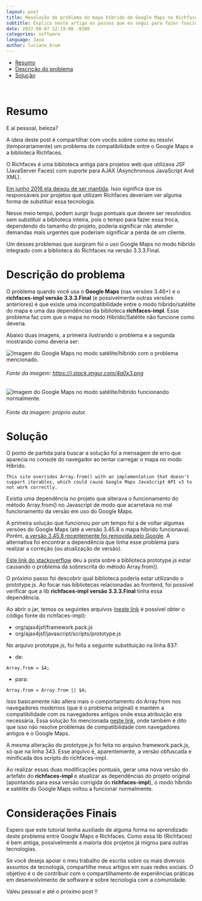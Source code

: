 ```yaml
---
layout: post
title: Resolução do problema do mapa híbrido do Google Maps no Richfaces 3.x
subtitle: Explico neste artigo os passos que eu segui para fazer funcionar o Google Maps junto ao Richfaces versão 3.x (I know, it is old stuff).
date: 2022-08-07 12:19:00 -0300
categories: software
language: Java
author: luciano_brum
---
```


- [Resumo](#resumo)
- [Descrição do problema](#descrição-do-problema)
- [Solução](#solução)
<br>

# Resumo

E aí pessoal, beleza? 

A ideia deste post é compartilhar com vocês sobre como eu resolvi (temporariamente) um problema de compatibilidade entre o Google Maps e a biblioteca Richfaces. 

O Richfaces é uma biblioteca antiga para projetos web que utilizava JSF (JavaServer Faces) com suporte para AJAX (Asynchronous JavaScript And XML).

[Em junho 2016 ela deixou de ser mantida](https://richfaces.jboss.org/). Isso significa que os responsáveis por projetos que utilizam Richfaces deveriam ver alguma forma de substituir essa tecnologia.

Nesse meio tempo, podem surgir bugs pontuais que devem ser resolvidos sem substituir a biblioteca inteira, pois o tempo para fazer essa troca, dependendo do tamanho do projeto, poderia significar não atender demandas mais urgentes que poderiam significar a perda de um cliente.

Um desses problemas que surgiram foi o uso Google Maps no modo híbrido integrado com a biblioteca do Richfaces na versão 3.3.3.Final.

# Descrição do problema

O problema quando você usa o **Google Maps** (nas versões 3.46+) e o **richfaces-impl versão 3.3.3.Final** (e possivelmente outras versões anteriores) é que existe uma incompatibilidade entre o modo híbrido/satélite do mapa e uma das dependências da biblioteca **richfaces-impl**. Esse problema faz com que o mapa no modo Híbrido/Satélite não funcione como deveria.

Abaixo duas imagens, a primeira ilustrando o problema e a segunda mostrando como deveria ser:

<img class="img_content" src="{{ site.baseurl }}/assets/img/post12/figure1.png" alt="Imagem do Google Maps no modo satélite/híbrido com o problema mencionado.">

###### Fonte da imagem: https://i.stack.imgur.com/4a0x3.png

<img class="img_content" src="{{ site.baseurl }}/assets/img/post12/figure2.png" alt="Imagem do Google Maps no modo satélite/híbrido funcionando normalmente.">

###### Fonte da imagem: próprio autor.

# Solução

O ponto de partida para buscar a solução foi a mensagem de erro que aparecia no console do navegador ao tentar carregar o mapa no modo Híbrido.

```
This site overrides Array.from() with an implementation that doesn't support iterables, which could cause Google Maps JavaScript API v3 to not work correctly.
```

Existia uma dependência no projeto que alterava o funcionamento do método Array.from() no Javascript de modo que acarretava no mal funcionamento da versão em uso do Google Maps.

A primeira solução que funcionou por um tempo foi a de voltar algumas versões do Google Maps (até a versão 3.45.8 o mapa híbrido funcionava). Porém, [a versão 3.45.8 recentemente foi removida pelo Google](https://developers.google.com/maps/documentation/javascript/releases#3.49). A alternativa foi encontrar a dependência que tinha esse problema para realizar a correção (ou atualização de versão).

[Este link do stackoverflow](https://stackoverflow.com/a/70095410/5649810.) deu a pista sobre a biblioteca prototype.js estar causando o problema da sobrescrita do método Array.from().

O próximo passo foi descobrir qual biblioteca poderia estar utilizando o prototype.js. Ao focar nas bibliotecas relacionadas ao frontend, foi possível verificar que a lib **richfaces-impl versão 3.3.3.Final** tinha essa dependência.

Ao abrir o jar, temos os seguintes arquivos ([neste link](http://www.java2s.com/Code/JarDownload/richfaces-impl/richfaces-impl-3.3.3.final.jar.zip) é possível obter o código fonte do richfaces-impl):

- org/ajax4jsf/framework.pack.js
- org/ajax4jsf/javascript/scripts/prototype.js

No arquivo prototype.js, foi feita a seguinte substituição na linha 837:

- de: 

```
Array.from = $A;
```

- para: 
```
Array.from = Array.from || $A;
```

Isso basicamente não altera mais o comportamento do Array.from nos navegadores modernos (que é o problema original) e mantém a compatibilidade com os navegadores antigos onde essa atribuição era necessária. Essa solução foi mencionada [neste link](https://stackoverflow.com/a/66099357/5649810), onde também é dito que isso não resolve problemas de compatibilidade com navegadores antigos e o Google Maps. 

A mesma alteração do prototype.js foi feita no arquivo framework.pack.js, só que na linha 343. Esse arquivo é, aparentemente, a versão obfuscada e minificada dos scripts do richfaces-impl.

Ao realizar essas duas modificações pontuais, gerar uma nova versão do artefato do **richfaces-impl** e atualizar as dependências do projeto original (apontando para essa versão corrigida do **richfaces-impl**), o modo híbrido e satélite do Google Maps voltou a funcionar normalmente.

# Considerações Finais 

Espero que este tutorial tenha auxiliado de alguma forma no aprendizado deste problema entre Google Maps e Richfaces. Como essa lib (Richfaces) é bem antiga, possivelmente a maioria dos projetos já migrou para outras tecnologias.

Se você deseja apoiar o meu trabalho de escrita sobre os mais diversos assuntos de tecnologia, compartilhe meus artigos em suas redes sociais. O objetivo é o de contribuir com o compartilhamento de experiências práticas em desenvolvimento de software e sobre tecnologia com a comunidade.

Valeu pessoal e até o próximo post !! 
